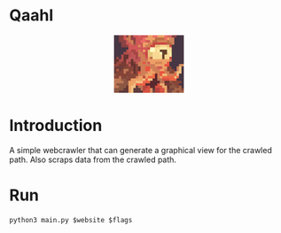 # Qaahl
<p align="center">
<img src="./assets/qaahl.webp" width=25% height=25%>
</p>

# Introduction

A simple webcrawler that can generate a graphical view for the crawled path.
Also scraps data from the crawled path.

# Run

```console
python3 main.py $website $flags
```

